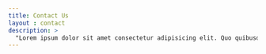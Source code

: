 ```yaml
---
title: Contact Us
layout : contact
description: >
  "Lorem ipsum dolor sit amet consectetur adipisicing elit. Quo quibusdam aspernatur dicta earum voluptate sit adipisci voluptatum minus omnis delectus."
---
```

